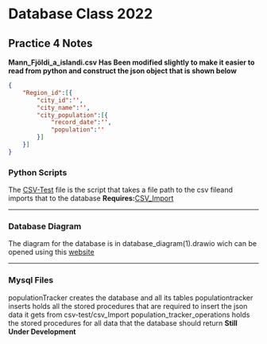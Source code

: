 # Database Class 2022
## Practice 4 Notes
**Mann\_Fjöldi\_a\_islandi.csv Has Been modified slightly to make it easier to read from python and construct the json object that is shown below**

```json
{
	"Region_id":[{
		"city_id":'',
		"city_name":'',
		"city_population":[{
			"record_date":'',
			"population":''
		}]
	}]
}
```
### Python Scripts
The [CSV-Test](https://github.com/Frillion/mysqlDatabases2022/blob/main/Practice4/APIS/CSV-Test.py) file is the script that takes a file path to the csv fileand imports that to the database **Requires:**[CSV\_Import](https://github.com/Frillion/mysqlDatabases2022/blob/main/Practice4/APIS/CSV_Import.py)

---
### Database Diagram

The diagram for the database is in database_diagram(1).drawio wich can be opened using this [website](https://app.diagrams.net)

---
### Mysql Files

populationTracker creates the database and all its tables
populationtracker inserts holds all the stored procedures that are required to insert the json data it gets from csv-test/csv\_Import
population\_tracker\_operations holds the stored procedures for all data that the database should return **Still Under Development**
